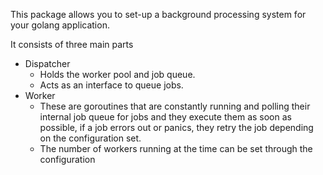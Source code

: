 This package allows you to set-up a background processing system for your golang application.

It consists of three main parts
* Dispatcher 
    - Holds the worker pool and job queue.
    - Acts as an interface to queue jobs.
* Worker
    - These are goroutines that are constantly running and polling their internal 
      job queue for jobs and they execute them as soon as possible, if a job errors
      out or panics, they retry the job depending on the configuration set.
    - The number of workers running at the time can be set through the configuration
 
